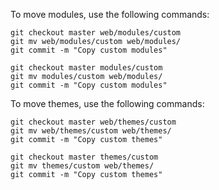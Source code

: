 To move modules, use the following commands:

<TabList>

<Tab title="Code for a Nested Docroot" id="code-docroot" active={true}>

```bash{promptUser:user}
git checkout master web/modules/custom
git mv web/modules/custom web/modules/
git commit -m "Copy custom modules"
```

</Tab>


<Tab title="Code if No Nested Docroot" id="code-nodocroot">

```bash{promptUser:user}
git checkout master modules/custom
git mv modules/custom web/modules/
git commit -m "Copy custom modules"
```

</Tab>

</TabList>

To move themes, use the following commands:

<TabList>

<Tab title="Code for a Nested Docroot" id="code-docroot" active={true}>

```bash{promptUser:user}
git checkout master web/themes/custom
git mv web/themes/custom web/themes/
git commit -m "Copy custom themes"
```
</Tab>


<Tab title="Code if No Nested Docroot" id="code-nodocroot">

```bash{promptUser:user}
git checkout master themes/custom
git mv themes/custom web/themes/
git commit -m "Copy custom themes"
```
</Tab>

</TabList>